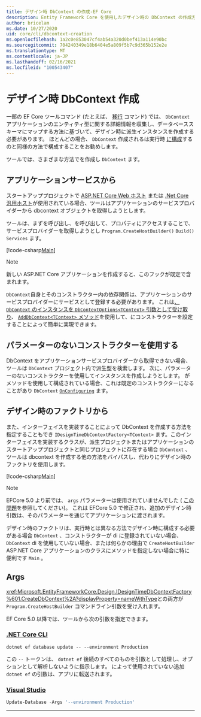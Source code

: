 ```yaml
---
title: デザイン時 DbContext の作成-EF Core
description: Entity Framework Core を使用したデザイン時の DbContext の作成方法
author: bricelam
ms.date: 10/27/2020
uid: core/cli/dbcontext-creation
ms.openlocfilehash: 1a2c0e853047cf4ab54a320d0bef413a114e90bc
ms.sourcegitcommit: 704240349e18b6404e5a809f5b7c9d365b152e2e
ms.translationtype: MT
ms.contentlocale: ja-JP
ms.lasthandoff: 02/16/2021
ms.locfileid: "100543407"
---
```

# <a name="design-time-dbcontext-creation"></a>デザイン時 DbContext 作成

一部の EF Core ツールコマンド (たとえば、 [移行][1] コマンド) では、 `DbContext` アプリケーションのエンティティ型に関する詳細情報を収集し、データベーススキーマにマップする方法に基づいて、デザイン時に派生インスタンスを作成する必要があります。 ほとんどの場合、 `DbContext` 作成されるは実行時 [に構成][2]するのと同様の方法で構成することをお勧めします。

ツールでは、さまざまな方法でを作成し `DbContext` ます。

## <a name="from-application-services"></a>アプリケーションサービスから

スタートアッププロジェクトで [ASP.NET Core Web ホスト][3] または [.Net Core 汎用ホスト][4]が使用されている場合、ツールはアプリケーションのサービスプロバイダーから dbcontext オブジェクトを取得しようとします。

ツールは、まずを呼び出し、を呼び出して、プロパティにアクセスすることで、サービスプロバイダーを取得しようとし `Program.CreateHostBuilder()` `Build()` `Services` ます。

[!code-csharp[Main](../../../samples/core/Miscellaneous/CommandLine/ApplicationService.cs#ApplicationService)]

> [!NOTE]
> 新しい ASP.NET Core アプリケーションを作成すると、このフックが既定で含まれます。

`DbContext`自身とそのコンストラクター内の依存関係は、アプリケーションのサービスプロバイダーにサービスとして登録する必要があります。 これは[、 `DbContext` のインスタンスを `DbContextOptions<TContext>` 引数として受け取り][5]、 [ `AddDbContext<TContext>` メソッド][6]を使用して、にコンストラクターを設定することによって簡単に実現できます。

## <a name="using-a-constructor-with-no-parameters"></a>パラメーターのないコンストラクターを使用する

DbContext をアプリケーションサービスプロバイダーから取得できない場合、ツールは `DbContext` プロジェクト内で派生型を検索します。 次に、パラメーターのないコンストラクターを使用してインスタンスを作成しようとします。 がメソッドを使用して構成されている場合、これは既定のコンストラクターになることがあり `DbContext` [`OnConfiguring`][7] ます。

## <a name="from-a-design-time-factory"></a>デザイン時のファクトリから

また、インターフェイスを実装することによって DbContext を作成する方法を指定することもでき `IDesignTimeDbContextFactory<TContext>` ます。このインターフェイスを実装するクラスが、派生プロジェクトまたはアプリケーションのスタートアッププロジェクトと同じプロジェクトに存在する場合 `DbContext` 、ツールは dbcontext を作成する他の方法をバイパスし、代わりにデザイン時のファクトリを使用します。

[!code-csharp[Main](../../../samples/core/Miscellaneous/CommandLine/BloggingContextFactory.cs#BloggingContextFactory)]

> [!NOTE]
> EFCore 5.0 より前では、 `args` パラメーターは使用されていませんでした ( [この問題][8]を参照してください)。
> これは EFCore 5.0 で修正され、追加のデザイン時引数は、そのパラメーターを通じてアプリケーションに渡されます。

デザイン時のファクトリは、実行時とは異なる方法でデザイン時に構成する必要がある場合 `DbContext` 、コンストラクターが di に登録されていない場合、 `DbContext` di を使用していない場合、または何らかの理由で `CreateHostBuilder` ASP.NET Core アプリケーションのクラスにメソッドを指定しない場合に特に便利です `Main` 。

## <a name="args"></a>Args

<xref:Microsoft.EntityFrameworkCore.Design.IDesignTimeDbContextFactory%601.CreateDbContext%2A?displayProperty=nameWithType>との両方が `Program.CreateHostBuilder` コマンドライン引数を受け入れます。

EF Core 5.0 以降では、ツールから次の引数を指定できます。

### <a name="net-core-cli"></a>[.NET Core CLI](#tab/dotnet-core-cli)

```dotnetcli
dotnet ef database update -- --environment Production
```

この `--` トークンは、 `dotnet ef` 後続のすべてのものを引数として処理し、オプションとして解析しないように指示します。 によって使用されていない追加 `dotnet ef` の引数は、アプリに転送されます。

### <a name="visual-studio"></a>[Visual Studio](#tab/vs)

```powershell
Update-Database -Args '--environment Production'
```

***

  [1]: xref:core/managing-schemas/migrations/index
  [2]: xref:core/dbcontext-configuration/index
  [3]: /aspnet/core/fundamentals/host/web-host
  [4]: /aspnet/core/fundamentals/host/generic-host
  [5]: xref:core/dbcontext-configuration/index#constructor-argument
  [6]: xref:core/dbcontext-configuration/index#using-dbcontext-with-dependency-injection
  [7]: xref:core/dbcontext-configuration/index#onconfiguring
  [8]: https://github.com/dotnet/efcore/issues/8332
